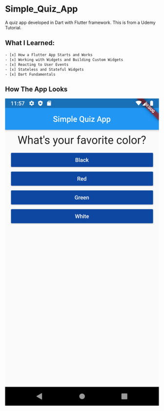 # Simple_Quiz_App

A quiz app developed in Dart with Flutter framework. This is from a Udemy Tutorial.

## What I Learned:
	- [x] How a Flutter App Starts and Works
	- [x] Working with Widgets and Building Custom Widgets
	- [x] Reacting to User Events
	- [x] Stateless and Stateful Widgets
	- [x] Dart Fundamentals

## How The App Looks
![App Image](https://github.com/bolagadalla/Simple_Quiz_App/blob/main/lib/images/Screenshot_1606625847.png?raw=true)
